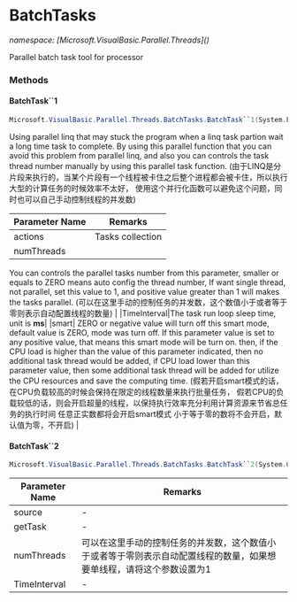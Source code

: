 ﻿# BatchTasks
_namespace: [Microsoft.VisualBasic.Parallel.Threads](<a href="#" onClick="load('/docs/Microsoft.VisualBasic.Parallel.Threads/index.md')"></a>)_

Parallel batch task tool for processor



### Methods

#### BatchTask``1
```csharp
Microsoft.VisualBasic.Parallel.Threads.BatchTasks.BatchTask``1(System.Func{``0}[],System.Int32,System.Int32,System.Double)
```
Using parallel linq that may stuck the program when a linq task partion wait a long time task to complete. 
 By using this parallel function that you can avoid this problem from parallel linq, and also you can 
 controls the task thread number manually by using this parallel task function.
 (由于LINQ是分片段来执行的，当某个片段有一个线程被卡住之后整个进程都会被卡住，所以执行大型的计算任务的时候效率不太好，
 使用这个并行化函数可以避免这个问题，同时也可以自己手动控制线程的并发数)

|Parameter Name|Remarks|
|--------------|-------|
|actions|Tasks collection|
|numThreads|
 You can controls the parallel tasks number from this parameter, smaller or equals to ZERO means auto 
 config the thread number, If want single thread, not parallel, set this value to 1, and positive 
 value greater than 1 will makes the tasks parallel.
 (可以在这里手动的控制任务的并发数，这个数值小于或者等于零则表示自动配置线程的数量)
 |
|TimeInterval|The task run loop sleep time, unit is **ms**|
|smart|
 ZERO or negative value will turn off this smart mode, default value is ZERO, mode was turn off.
 If this parameter value is set to any positive value, that means this smart mode will be turn on.
 then, if the CPU load is higher than the value of this parameter indicated, then no additional 
 task thread would be added, if CPU load lower than this parameter value, then some additional 
 task thread will be added for utilize the CPU resources and save the computing time. 
 (假若开启smart模式的话，在CPU负载较高的时候会保持在限定的线程数量来执行批量任务，
 假若CPU的负载较低的话，则会开启超量的线程，以保持执行效率充分利用计算资源来节省总任务的执行时间
 任意正实数都将会开启smart模式
 小于等于零的数将不会开启，默认值为零，不开启)
 |


#### BatchTask``2
```csharp
Microsoft.VisualBasic.Parallel.Threads.BatchTasks.BatchTask``2(System.Collections.Generic.IEnumerable{``0},System.Func{``0,``1},System.Int32,System.Int32)
```


|Parameter Name|Remarks|
|--------------|-------|
|source|-|
|getTask|-|
|numThreads|可以在这里手动的控制任务的并发数，这个数值小于或者等于零则表示自动配置线程的数量，如果想要单线程，请将这个参数设置为1|
|TimeInterval|-|



